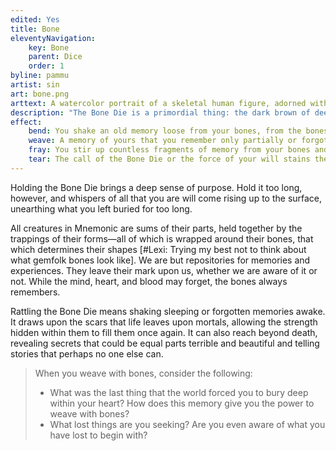```yaml
---
edited: Yes
title: Bone
eleventyNavigation:
    key: Bone
    parent: Dice
    order: 1
byline: pammu
artist: sin
art: bone.png
arttext: A watercolor portrait of a skeletal human figure, adorned with wreaths of pink, yellow, and purple flowers. Between the flowers, the figure's living flesh appears.
description: "The Bone Die is a primordial thing: the dark brown of deep depths beneath the earth encased in the sharp, glistening white of creatures long dead. When you hold it up against the light, you may see flashes of color, like the fragments of a soul."
effect:
    bend: You shake an old memory loose from your bones, from the bones of the mortal you are touching, or the bones that you may be holding in your hands. It is more feelings, impressions, and odd flashes than anything else, enough to raise more questions than answers.
    weave: A memory of yours that you remember only partially or forgot completely rises to the surface. It is always relevant to the moment you attempted to draw upon the Bone Die for guidance. You may instead do this for a mortal you are touching. If you hold the bones of another in your hands, the flashes of their story that you are given will serve you well.
    fray: You stir up countless fragments of memory from your bones and the bones of others around you. If you are holding bones in your hand, the remnants of experiences join the rising tide of discordant whispers, odd mix of smells, and glistening shards of experiences.
    tear: The call of the Bone Die or the force of your will stains the ground at your feet, freeing all that sleep beneath the surface from the clutches of death. They rise, struggling to be free of the earth, or stone, or mud, or water. They demand to be heard.
---
```


Holding the Bone Die brings a deep sense of purpose. Hold it too long, however, and whispers of all that you are will come rising up to the surface, unearthing what you left buried for too long.

All creatures in Mnemonic are sums of their parts, held together by the trappings of their forms—all of which is wrapped around their bones, that which determines their shapes [#Lexi: Trying my best not to think about what gemfolk bones look like]. We are but repositories for memories and experiences. They leave their mark upon us, whether we are aware of it or not. While the mind, heart, and blood may forget, the bones always remembers.

Rattling the Bone Die means shaking sleeping or forgotten memories awake. It draws upon the scars that life leaves upon mortals, allowing the strength hidden within them to fill them once again. It can also reach beyond death, revealing secrets that could be equal parts terrible and beautiful and telling stories that perhaps no one else can.

> When you weave with bones, consider the following:
> 
> - What was the last thing that the world forced you to bury deep within your heart? How does this memory give you the power to weave with bones?
> - What lost things are you seeking? Are you even aware of what you have lost to begin with?
